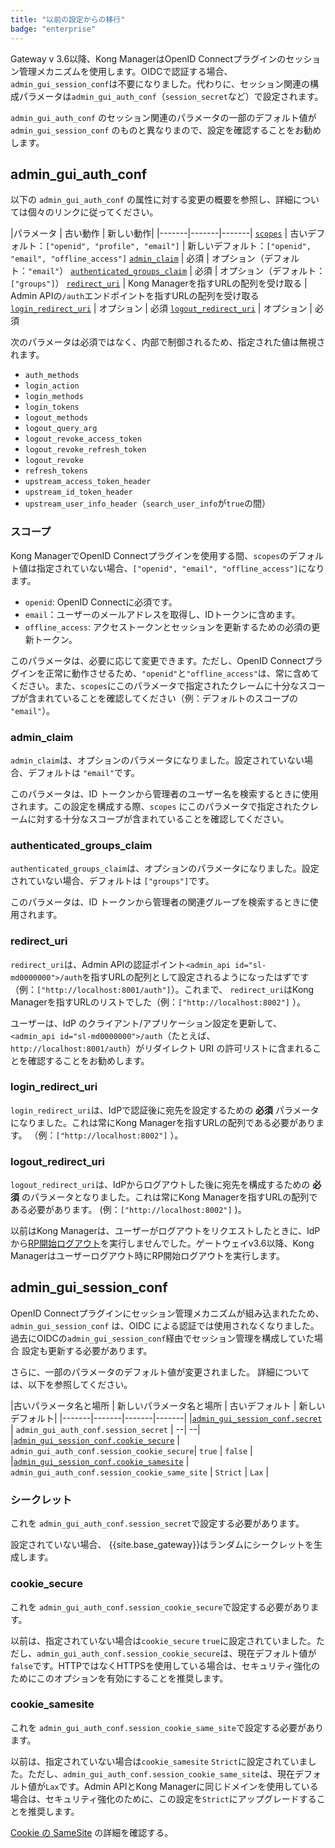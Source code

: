 ```yaml
---
title: "以前の設定からの移行"
badge: "enterprise"
---
```

Gateway v 3\.6以降、Kong ManagerはOpenID Connectプラグインのセッション管理メカニズムを使用します。OIDCで認証する場合、`admin_gui_session_conf`は不要になりました。代わりに、セッション関連の構成パラメータは`admin_gui_auth_conf`（`session_secret`など）で設定されます。

`admin_gui_auth_conf`
のセッション関連のパラメータの一部のデフォルト値が `admin_gui_session_conf` のものと異なりまので、設定を確認することをお勧めします。

admin\_gui\_auth\_conf
-------------------------

以下の `admin_gui_auth_conf` の属性に対する変更の概要を参照し、詳細については個々のリンクに従ってください。

|パラメータ \| 古い動作 \| 新しい動作|
|-------|-------|-------|
[`scopes`](#scopes) \| 古いデフォルト：`["openid", "profile", "email"]` \| 新しいデフォルト：`["openid", "email", "offline_access"]`
[`admin_claim`](#admin_claim) \| 必須 \| オプション（デフォルト：`"email"`）
[`authenticated_groups_claim`](#authenticated_groups_claim) \| 必須 \| オプション（デフォルト：`["groups"]`）
[`redirect_uri`](#redirect_uri) \| Kong Managerを指すURLの配列を受け取る \| Admin APIの`/auth`エンドポイントを指すURLの配列を受け取る
[`login_redirect_uri`](#login_redirect_uri) \| オプション \| 必須
[`logout_redirect_uri`](#logout_redirect_uri) \| オプション \| 必須

次のパラメータは必須ではなく、内部で制御されるため、指定された値は無視されます。

* `auth_methods`
* `login_action`
* `login_methods`
* `login_tokens`
* `logout_methods`
* `logout_query_arg`
* `logout_revoke_access_token`
* `logout_revoke_refresh_token`
* `logout_revoke`
* `refresh_tokens`
* `upstream_access_token_header`
* `upstream_id_token_header`
* `upstream_user_info_header`（`search_user_info`が`true`の間）

### スコープ

Kong ManagerでOpenID Connectプラグインを使用する間、`scopes`のデフォルト値は指定されていない場合、`["openid", "email", "offline_access"]`になります。

* `openid`: OpenID Connectに必須です。
* `email`：ユーザーのメールアドレスを取得し、IDトークンに含めます。
* `offline_access`: アクセストークンとセッションを更新するための必須の更新トークン。

このパラメータは、必要に応じて変更できます。ただし、OpenID Connectプラグインを正常に動作させるため、`"openid"`と`"offline_access"`は、常に含めてください。また、`scopes`にこのパラメータで指定されたクレームに十分なスコープが含まれていることを確認してください（例：デフォルトのスコープの `"email"`）。

### admin\_claim

`admin_claim`は、オプションのパラメータになりました。設定されていない場合、デフォルトは `"email"`です。

このパラメータは、ID トークンから管理者のユーザー名を検索するときに使用されます。この設定を構成する際、`scopes` にこのパラメータで指定されたクレームに対する十分なスコープが含まれていることを確認してください。

### authenticated\_groups\_claim

`authenticated_groups_claim`は、オプションのパラメータになりました。設定されていない場合、デフォルトは `["groups"]`です。

このパラメータは、ID トークンから管理者の関連グループを検索するときに使用されます。

### redirect\_uri

`redirect_uri`は、Admin APIの認証ポイント`<admin_api id="sl-md0000000">/auth`を指すURLの配列として設定されるようになったはずです（例：`["http://localhost:8001/auth"]`）。これまで、 `redirect_uri`はKong Managerを指すURLのリストでした（例：`["http://localhost:8002"]` ）。

ユーザーは、IdP のクライアント/アプリケーション設定を更新して、 `<admin_api id="sl-md0000000">/auth`（たとえば、 `http://localhost:8001/auth`）がリダイレクト URI の許可リストに含まれることを確認することをお勧めします。

### login\_redirect\_uri

`login_redirect_uri`は、IdPで認証後に宛先を設定するための **必須** パラメータになりました。これは常にKong Managerを指すURLの配列である必要があります。
（例：`["http://localhost:8002"]` ）。

### logout\_redirect\_uri

`logout_redirect_uri`は、IdPからログアウトした後に宛先を構成するための **必須** のパラメータとなりました。これは常にKong Managerを指すURLの配列である必要があります。
\(例：`["http://localhost:8002"]` \)。

以前はKong Managerは、ユーザーがログアウトをリクエストしたときに、IdPから[RP開始ログアウト](https://openid.net/specs/openid-connect-rpinitiated-1_0.html#RPLogout)を実行しませんでした。ゲートウェイv3\.6以降、Kong Managerはユーザーログアウト時にRP開始ログアウトを実行します。

admin\_gui\_session\_conf
----------------------------

OpenID Connectプラグインにセッション管理メカニズムが組み込まれたため、`admin_gui_session_conf`
は、OIDC による認証では使用されなくなりました。過去にOIDCの`admin_gui_session_conf`経由でセッション管理を構成していた場合
設定も更新する必要があります。

さらに、一部のパラメータのデフォルト値が変更されました。
詳細については、以下を参照してください。

|古いパラメータ名と場所 \| 新しいパラメータ名と場所 \| 古いデフォルト \| 新しいデフォルト|
|-------|-------|-------|-------|
|[`admin_gui_session_conf.secret`](#secret) \| `admin_gui_auth_conf.session_secret` \| --| --|
|[`admin_gui_session_conf.cookie_secure`](#cookie_secure) \| `admin_gui_auth_conf.session_cookie_secure`\| `true` \| `false` \|
|[`admin_gui_session_conf.cookie_samesite`](#cookie_samesite) \| `admin_gui_auth_conf.session_cookie_same_site` \| `Strict` \| `Lax` \|

### シークレット

これを `admin_gui_auth_conf.session_secret`で設定する必要があります。

設定されていない場合、 {{site.base_gateway}}はランダムにシークレットを生成します。

### cookie\_secure

これを `admin_gui_auth_conf.session_cookie_secure`で設定する必要があります。

以前は、指定されていない場合は`cookie_secure` `true`に設定されていました。ただし、`admin_gui_auth_conf.session_cookie_secure`は、現在デフォルト値が`false`です。HTTPではなくHTTPSを使用している場合は、セキュリティ強化のためにこのオプションを有効にすることを推奨します。

### cookie\_samesite

これを `admin_gui_auth_conf.session_cookie_same_site`で設定する必要があります。

以前は、指定されていない場合は`cookie_samesite` `Strict`に設定されていました。ただし、`admin_gui_auth_conf.session_cookie_same_site`は、現在デフォルト値が`Lax`です。Admin APIとKong Managerに同じドメインを使用している場合は、セキュリティ強化のために、この設定を`Strict`にアップグレードすることを推奨します。

[Cookie の SameSite](https://developer.mozilla.org/en-US/docs/Web/HTTP/Headers/Set-Cookie#samesitesamesite-value) の詳細を確認する。

